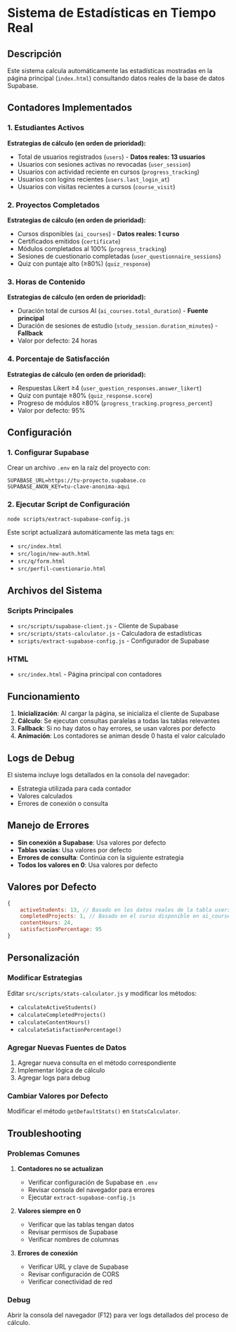 # Sistema de Estadísticas en Tiempo Real

## Descripción

Este sistema calcula automáticamente las estadísticas mostradas en la página principal (`index.html`) consultando datos reales de la base de datos Supabase.

## Contadores Implementados

### 1. Estudiantes Activos
**Estrategias de cálculo (en orden de prioridad):**
- Total de usuarios registrados (`users`) - **Datos reales: 13 usuarios**
- Usuarios con sesiones activas no revocadas (`user_session`)
- Usuarios con actividad reciente en cursos (`progress_tracking`)
- Usuarios con logins recientes (`users.last_login_at`)
- Usuarios con visitas recientes a cursos (`course_visit`)

### 2. Proyectos Completados
**Estrategias de cálculo (en orden de prioridad):**
- Cursos disponibles (`ai_courses`) - **Datos reales: 1 curso**
- Certificados emitidos (`certificate`)
- Módulos completados al 100% (`progress_tracking`)
- Sesiones de cuestionario completadas (`user_questionnaire_sessions`)
- Quiz con puntaje alto (≥80%) (`quiz_response`)

### 3. Horas de Contenido
**Estrategias de cálculo (en orden de prioridad):**
- Duración total de cursos AI (`ai_courses.total_duration`) - **Fuente principal**
- Duración de sesiones de estudio (`study_session.duration_minutes`) - **Fallback**
- Valor por defecto: 24 horas

### 4. Porcentaje de Satisfacción
**Estrategias de cálculo (en orden de prioridad):**
- Respuestas Likert ≥4 (`user_question_responses.answer_likert`)
- Quiz con puntaje ≥80% (`quiz_response.score`)
- Progreso de módulos ≥80% (`progress_tracking.progress_percent`)
- Valor por defecto: 95%

## Configuración

### 1. Configurar Supabase
Crear un archivo `.env` en la raíz del proyecto con:

```env
SUPABASE_URL=https://tu-proyecto.supabase.co
SUPABASE_ANON_KEY=tu-clave-anonima-aqui
```

### 2. Ejecutar Script de Configuración
```bash
node scripts/extract-supabase-config.js
```

Este script actualizará automáticamente las meta tags en:
- `src/index.html`
- `src/login/new-auth.html`
- `src/q/form.html`
- `src/perfil-cuestionario.html`

## Archivos del Sistema

### Scripts Principales
- `src/scripts/supabase-client.js` - Cliente de Supabase
- `src/scripts/stats-calculator.js` - Calculadora de estadísticas
- `scripts/extract-supabase-config.js` - Configurador de Supabase

### HTML
- `src/index.html` - Página principal con contadores

## Funcionamiento

1. **Inicialización**: Al cargar la página, se inicializa el cliente de Supabase
2. **Cálculo**: Se ejecutan consultas paralelas a todas las tablas relevantes
3. **Fallback**: Si no hay datos o hay errores, se usan valores por defecto
4. **Animación**: Los contadores se animan desde 0 hasta el valor calculado

## Logs de Debug

El sistema incluye logs detallados en la consola del navegador:
- Estrategia utilizada para cada contador
- Valores calculados
- Errores de conexión o consulta

## Manejo de Errores

- **Sin conexión a Supabase**: Usa valores por defecto
- **Tablas vacías**: Usa valores por defecto
- **Errores de consulta**: Continúa con la siguiente estrategia
- **Todos los valores en 0**: Usa valores por defecto

## Valores por Defecto

```javascript
{
    activeStudents: 13, // Basado en los datos reales de la tabla users
    completedProjects: 1, // Basado en el curso disponible en ai_courses
    contentHours: 24,
    satisfactionPercentage: 95
}
```

## Personalización

### Modificar Estrategias
Editar `src/scripts/stats-calculator.js` y modificar los métodos:
- `calculateActiveStudents()`
- `calculateCompletedProjects()`
- `calculateContentHours()`
- `calculateSatisfactionPercentage()`

### Agregar Nuevas Fuentes de Datos
1. Agregar nueva consulta en el método correspondiente
2. Implementar lógica de cálculo
3. Agregar logs para debug

### Cambiar Valores por Defecto
Modificar el método `getDefaultStats()` en `StatsCalculator`.

## Troubleshooting

### Problemas Comunes

1. **Contadores no se actualizan**
   - Verificar configuración de Supabase en `.env`
   - Revisar consola del navegador para errores
   - Ejecutar `extract-supabase-config.js`

2. **Valores siempre en 0**
   - Verificar que las tablas tengan datos
   - Revisar permisos de Supabase
   - Verificar nombres de columnas

3. **Errores de conexión**
   - Verificar URL y clave de Supabase
   - Revisar configuración de CORS
   - Verificar conectividad de red

### Debug
Abrir la consola del navegador (F12) para ver logs detallados del proceso de cálculo.
